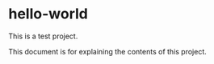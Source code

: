 # hello-world
This is a test project. 

This document is for explaining the contents of this project. 

